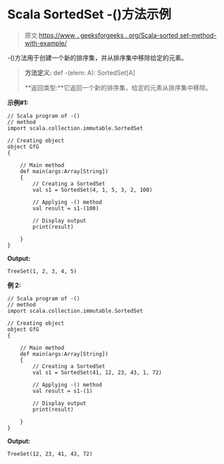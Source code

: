# Scala SortedSet -()方法示例

> 原文:[https://www . geeksforgeeks . org/Scala-sorted set-method-with-example/](https://www.geeksforgeeks.org/scala-sortedset-method-with-example/)

-()方法用于创建一个新的排序集，并从排序集中移除给定的元素。

> **方法定义:** def -(elem: A): SortedSet[A]
> 
> **返回类型:**它返回一个新的排序集，给定的元素从排序集中移除。

**示例#1:**

```
// Scala program of -() 
// method 
import scala.collection.immutable.SortedSet 

// Creating object 
object GfG 
{ 

    // Main method 
    def main(args:Array[String]) 
    { 
        // Creating a SortedSet 
        val s1 = SortedSet(4, 1, 5, 3, 2, 100) 

        // Applying -() method 
        val result = s1-(100)

        // Display output
        print(result)   

    } 
} 
```

**Output:**

```
TreeSet(1, 2, 3, 4, 5)

```

**例 2:**

```
// Scala program of -() 
// method 
import scala.collection.immutable.SortedSet 

// Creating object 
object GfG 
{ 

    // Main method 
    def main(args:Array[String]) 
    { 
        // Creating a SortedSet 
        val s1 = SortedSet(41, 12, 23, 43, 1, 72) 

        // Applying -() method 
        val result = s1-(1)

        // Display output
        print(result)   

    } 
} 
```

**Output:**

```
TreeSet(12, 23, 41, 43, 72)

```